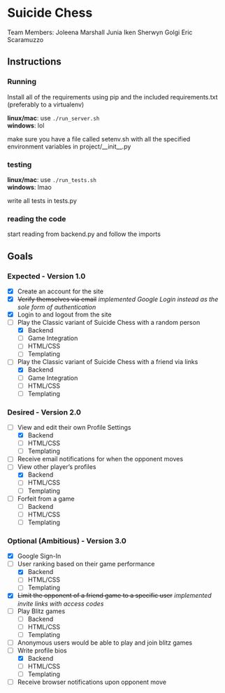 # Suicide Chess

Team Members:
Joleena Marshall
Junia Iken
Sherwyn Golgi
Eric Scaramuzzo

## Instructions
### Running
Install all of the requirements using pip and the included requirements.txt (preferably to a virtualenv)  

**linux/mac**: use `./run_server.sh`  
**windows**: lol  

make sure you have a file called setenv.sh with all the specified environment variables in project/\_\_init\_\_.py  

### testing
**linux/mac**: use `./run_tests.sh`  
**windows**: lmao  

write all tests in tests.py  

### reading the code
start reading from backend.py and follow the imports

## Goals
### Expected - Version 1.0
- [X] Create an account for the site
- [X] ~~Verify themselves via email~~ *implemented Google Login instead as the sole form of authentication*
- [X] Login to and logout from the site
- [ ] Play the Classic variant of Suicide Chess with a random person
    - [X] Backend
    - [ ] Game Integration
    - [ ] HTML/CSS
    - [ ] Templating
- [ ] Play the Classic variant of Suicide Chess with a friend via links
    - [X] Backend
    - [ ] Game Integration
    - [ ] HTML/CSS
    - [ ] Templating

### Desired - Version 2.0
- [ ] View and edit their own Profile Settings 
    - [X] Backend
    - [ ] HTML/CSS
    - [ ] Templating
- [ ] Receive email notifications for when the opponent moves
- [ ] View other player’s profiles
    - [X] Backend
    - [ ] HTML/CSS
    - [ ] Templating
- [ ] Forfeit from a game
    - [ ] Backend
    - [ ] HTML/CSS
    - [ ] Templating

### Optional (Ambitious) - Version 3.0
- [X] Google Sign-In
- [ ] User ranking based on their game performance
    - [X] Backend
    - [ ] HTML/CSS
    - [ ] Templating
- [X] ~~Limit the opponent of a friend game to a specific user~~ *implemented invite links with access codes*
- [ ] Play Blitz games
    - [ ] Backend
    - [ ] HTML/CSS
    - [ ] Templating
- [ ] Anonymous users would be able to play and join blitz games
- [ ] Write profile bios
    - [X] Backend
    - [ ] HTML/CSS
    - [ ] Templating
- [ ] Receive browser notifications upon opponent move

